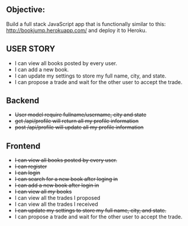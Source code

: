 ## Objective: 
Build a full stack JavaScript app that is functionally similar to this: http://bookjump.herokuapp.com/ and deploy it to Heroku.

## USER STORY
+ I can view all books posted by every user.
+ I can add a new book.
+ I can update my settings to store my full name, city, and state.
+ I can propose a trade and wait for the other user to accept the trade.


## Backend
+ <del>User model require fullname/username, city and state</del>
+ <del>get /api/profile will return all my profile information</del>
+ <del>post /api/profile will update all my profile information</del>

## Frontend
+ <del>I can view all books posted by every user.</del>
+ <del>I can register</del>
+ <del>I can login</del>
+ <del>I can search for a new book after loging in</del>
+ <del>I can add a new book after login in</del>
+ <del>I can view all *my* books</del>
+ I can view all the trades I proposed
+ I can view all the trades I received
+ <del>I can update my settings to store my full name, city, and state.</del>
+ I can propose a trade and wait for the other user to accept the trade.
